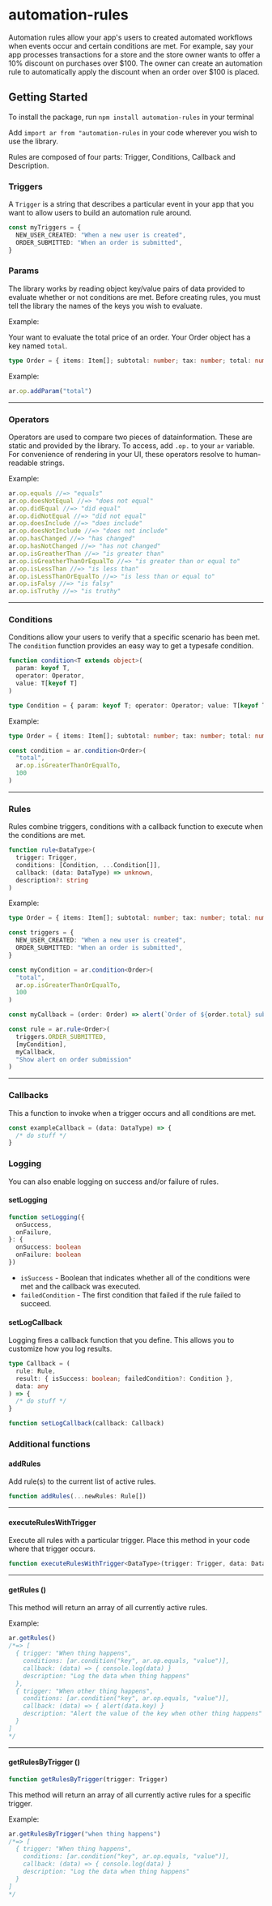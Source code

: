 # automation-rules

Automation rules allow your app's users to created automated workflows when events occur and certain conditions are met. For example, say your app processes transactions for a store and the store owner wants to offer a 10% discount on purchases over $100. The owner can create an automation rule to automatically apply the discount when an order over $100 is placed.

## Getting Started

To install the package, run `npm install automation-rules` in your terminal

Add `import ar from "automation-rules` in your code wherever you wish to use the library.

Rules are composed of four parts: Trigger, Conditions, Callback and Description.

### Triggers

A `Trigger` is a string that describes a particular event in your app that you want to allow users to build an automation rule around.

```typescript
const myTriggers = {
  NEW_USER_CREATED: "When a new user is created",
  ORDER_SUBMITTED: "When an order is submitted",
}
```

### Params

The library works by reading object key/value pairs of data provided to evaluate whether or not conditions are met. Before creating rules, you must tell the library the names of the keys you wish to evaluate.

Example:

Your want to evaluate the total price of an order. Your Order object has a key named `total`.

```typescript
type Order = { items: Item[]; subtotal: number; tax: number; total: number }
```

Example:

```typescript
ar.op.addParam("total")
```

<hr>

### Operators

Operators are used to compare two pieces of datainformation. These are static and provided by the library. To access, add `.op.` to your `ar` variable. For convenience of rendering in your UI, these operators resolve to human-readable strings.

Example:

```typescript
ar.op.equals //=> "equals"
ar.op.doesNotEqual //=> "does not equal"
ar.op.didEqual //=> "did equal"
ar.op.didNotEqual //=> "did not equal"
ar.op.doesInclude //=> "does include"
ar.op.doesNotInclude //=> "does not include"
ar.op.hasChanged //=> "has changed"
ar.op.hasNotChanged //=> "has not changed"
ar.op.isGreatherThan //=> "is greater than"
ar.op.isGreatherThanOrEqualTo //=> "is greater than or equal to"
ar.op.isLessThan //=> "is less than"
ar.op.isLessThanOrEqualTo //=> "is less than or equal to"
ar.op.isFalsy //=> "is falsy"
ar.op.isTruthy //=> "is truthy"
```

<hr>

### Conditions

Conditions allow your users to verify that a specific scenario has been met. The `condition` function provides an easy way to get a typesafe condition.

```typescript
function condition<T extends object>(
  param: keyof T,
  operator: Operator,
  value: T[keyof T]
)

type Condition = { param: keyof T; operator: Operator; value: T[keyof T] }
```

Example:

```typescript
type Order = { items: Item[]; subtotal: number; tax: number; total: number }

const condition = ar.condition<Order>(
  "total",
  ar.op.isGreaterThanOrEqualTo,
  100
)
```

<hr>

### Rules

Rules combine triggers, conditions with a callback function to execute when the conditions are met.

```typescript
function rule<DataType>(
  trigger: Trigger,
  conditions: [Condition, ...Condition[]],
  callback: (data: DataType) => unknown,
  description?: string
)
```

Example:

```typescript
type Order = { items: Item[]; subtotal: number; tax: number; total: number }

const triggers = {
  NEW_USER_CREATED: "When a new user is created",
  ORDER_SUBMITTED: "When an order is submitted",
}

const myCondition = ar.condition<Order>(
  "total",
  ar.op.isGreaterThanOrEqualTo,
  100
)

const myCallback = (order: Order) => alert(`Order of ${order.total} submitted!`)

const rule = ar.rule<Order>(
  triggers.ORDER_SUBMITTED,
  [myCondition],
  myCallback,
  "Show alert on order submission"
)
```

<hr>

### Callbacks

This a function to invoke when a trigger occurs and all conditions are met.

```typescript
const exampleCallback = (data: DataType) => {
  /* do stuff */
}
```

### Logging

You can also enable logging on success and/or failure of rules.

#### setLogging

```typescript
function setLogging({
  onSuccess,
  onFailure,
}: {
  onSuccess: boolean
  onFailure: boolean
})
```

- `isSuccess` - Boolean that indicates whether all of the conditions were met and the callback was executed.
- `failedCondition` - The first condition that failed if the rule failed to succeed.

#### setLogCallback

Logging fires a callback function that you define. This allows you to customize how you log results.

```typescript
type Callback = (
  rule: Rule,
  result: { isSuccess: boolean; failedCondition?: Condition },
  data: any
) => {
  /* do stuff */
}

function setLogCallback(callback: Callback)
```

### Additional functions

#### addRules

Add rule(s) to the current list of active rules.

```typescript
function addRules(...newRules: Rule[])
```

<hr>

#### executeRulesWithTrigger

Execute all rules with a particular trigger. Place this method in your code where that trigger occurs.

```typescript
function executeRulesWithTrigger<DataType>(trigger: Trigger, data: DataType)
```

<hr>

#### getRules ()

This method will return an array of all currently active rules.

Example:

```typescript
ar.getRules()
/*=> [
  { trigger: "When thing happens", 
    conditions: [ar.condition("key", ar.op.equals, "value")],
    callback: (data) => { console.log(data) }
    description: "Log the data when thing happens"
  },
  { trigger: "When other thing happens", 
    conditions: [ar.condition("key", ar.op.equals, "value")],
    callback: (data) => { alert(data.key) }
    description: "Alert the value of the key when other thing happens"
  }
]
*/
```

<hr>

#### getRulesByTrigger ()

```typescript
function getRulesByTrigger(trigger: Trigger)
```

This method will return an array of all currently active rules for a specific trigger.

Example:

```typescript
ar.getRulesByTrigger("when thing happens")
/*=> [
  { trigger: "When thing happens", 
    conditions: [ar.condition("key", ar.op.equals, "value")],
    callback: (data) => { console.log(data) }
    description: "Log the data when thing happens"
  }
]
*/
```
